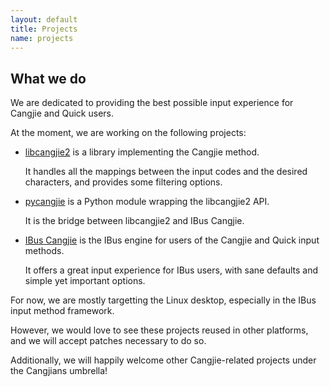 ```yaml
---
layout: default
title: Projects
name: projects
---
```


## What we do

We are dedicated to providing the best possible input experience for Cangjie
and Quick users.

At the moment, we are working on the following projects:

* [libcangjie2](/projects/libcangjie2.html) is a library implementing the
  Cangjie method.

  It handles all the mappings between the input codes and the desired
  characters, and provides some filtering options.

* [pycangjie](/projects/pycangjie.html) is a Python module wrapping the
  libcangjie2 API.

  It is the bridge between libcangjie2 and IBus Cangjie.

* [IBus Cangjie](/projects/ibus-cangjie.html) is the IBus engine for users of
  the Cangjie and Quick input methods.

  It offers a great input experience for IBus users, with sane defaults and
  simple yet important options.

For now, we are mostly targetting the Linux desktop, especially in the IBus
input method framework.

However, we would love to see these projects reused in other platforms, and we
will accept patches necessary to do so.

Additionally, we will happily welcome other Cangjie-related projects under the
Cangjians umbrella!
